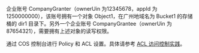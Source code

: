企业账号 CompanyGranter（ownerUin 为12345678，appId 为1250000000），该账号拥有一个对象 Object1，在广州地域名为 Bucket1 的存储桶的 dir1 目录下。另外一个企业账号 CompanyGrantee（ownerUin 为87654321），需要拥有上述对象的读写权限。

通过 COS 控制台进行 Policy 和 ACL 设置。具体请参考 [ACL 访问控制实践](https://cloud.tencent.com/document/product/436/12470)。
